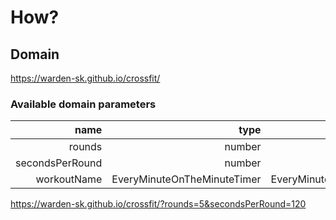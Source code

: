 # How?

## Domain

https://warden-sk.github.io/crossfit/

### Available domain parameters

|            name |                        type |                             |
|----------------:|----------------------------:|----------------------------:|
|          rounds |                      number |                          10 |
| secondsPerRound |                      number |                          60 |
|     workoutName | EveryMinuteOnTheMinuteTimer | EveryMinuteOnTheMinuteTimer |

https://warden-sk.github.io/crossfit/?rounds=5&secondsPerRound=120
